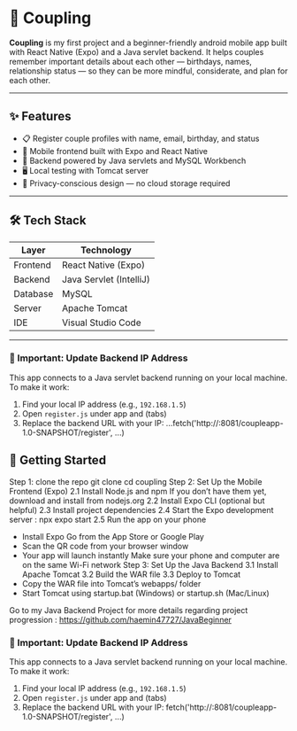 # 💑 Coupling

**Coupling** is my first project and a beginner-friendly android mobile app built with React Native (Expo) and a Java servlet backend. It helps couples remember important details about each other — birthdays, names, relationship status — so they can be more mindful, considerate, and plan for each other.

---

## ✨ Features

- 📋 Register couple profiles with name, email, birthday, and status
- 📲 Mobile frontend built with Expo and React Native
- 🧠 Backend powered by Java servlets and MySQL Workbench
- 🖥️ Local testing with Tomcat server
- 🔐 Privacy-conscious design — no cloud storage required

---

## 🛠️ Tech Stack

| Layer        | Technology              |
|--------------|--------------------     |
| Frontend     | React Native (Expo)     |
| Backend      | Java Servlet (IntelliJ) |
| Database     | MySQL                   |
| Server       | Apache Tomcat           |
| IDE          | Visual Studio Code      |

---
### 🔧 Important: Update Backend IP Address

This app connects to a Java servlet backend running on your local machine. To make it work:

1. Find your local IP address (e.g., `192.168.1.5`)
2. Open `register.js` under app and (tabs) 
3. Replace the backend URL with your IP:
...fetch('http://<your-ip-address>:8081/coupleapp-1.0-SNAPSHOT/register', ...)

## 🚀 Getting Started
Step 1: clone the repo
git clone
cd coupling
Step 2: Set Up the Mobile Frontend (Expo)
2.1 Install Node.js and npm
If you don’t have them yet, download and install from nodejs.org
2.2 Install Expo CLI (optional but helpful)
2.3 Install project dependencies
2.4 Start the Expo development server
: npx expo start
2.5 Run the app on your phone
- Install Expo Go from the App Store or Google Play
- Scan the QR code from your browser window
- Your app will launch instantly
Make sure your phone and computer are on the same Wi-Fi network
Step 3: Set Up the Java Backend
3.1 Install Apache Tomcat
3.2 Build the WAR file
3.3 Deploy to Tomcat
- Copy the WAR file into Tomcat’s webapps/ folder
- Start Tomcat using startup.bat (Windows) or startup.sh (Mac/Linux)

Go to my Java Backend Project for more details regarding project progression
: https://github.com/haemin47727/JavaBeginner

### 🔧 Important: Update Backend IP Address

This app connects to a Java servlet backend running on your local machine. To make it work:

1. Find your local IP address (e.g., `192.168.1.5`)
2. Open `register.js` under app and (tabs) 
3. Replace the backend URL with your IP:
fetch('http://<your-ip-address>:8081/coupleapp-1.0-SNAPSHOT/register', ...)